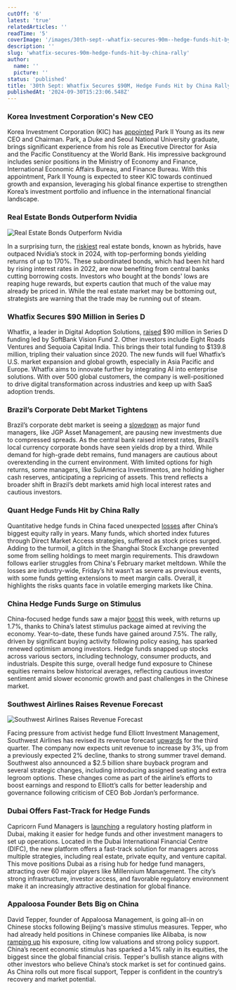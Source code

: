 ```yaml
---
cutOff: '6'
latest: 'true'
relatedArticles: ''
readTime: '5'
coverImage: '/images/30th-sept--whatfix-secures-90m--hedge-funds-hit-by-china-rally-a-Q0OT.webp'
description: ''
slug: 'whatfix-secures-90m-hedge-funds-hit-by-china-rally'
author:
  name: ''
  picture: ''
status: 'published'
title: '30th Sept: Whatfix Secures $90M, Hedge Funds Hit by China Rally'
publishedAt: '2024-09-30T15:23:06.548Z'
---
```


### Korea Investment Corporation's New CEO

Korea Investment Corporation (KIC) has [appointed](https://www.swfinstitute.org/news/104325/kic-appoints-ceo) Park II Young as its new CEO and Chairman. Park, a Duke and Seoul National University graduate, brings significant experience from his role as Executive Director for Asia and the Pacific Constituency at the World Bank. His impressive background includes senior positions in the Ministry of Economy and Finance, International Economic Affairs Bureau, and Finance Bureau. With this appointment, Park II Young is expected to steer KIC towards continued growth and expansion, leveraging his global finance expertise to strengthen Korea’s investment portfolio and influence in the international financial landscape.

### Real Estate Bonds Outperform Nvidia

![Real Estate Bonds Outperform Nvidia](/images/30th-sept--whatfix-secures-90m--hedge-funds-hit-by-china-rally-a-EyMD.webp)

In a surprising turn, the [riskiest](https://www.bnnbloomberg.ca/investing/2024/09/28/riskiest-real-estate-bonds-are-beating-nvidias-returns/) real estate bonds, known as hybrids, have outpaced Nvidia’s stock in 2024, with top-performing bonds yielding returns of up to 170%. These subordinated bonds, which had been hit hard by rising interest rates in 2022, are now benefiting from central banks cutting borrowing costs. Investors who bought at the bonds' lows are reaping huge rewards, but experts caution that much of the value may already be priced in. While the real estate market may be bottoming out, strategists are warning that the trade may be running out of steam.

### Whatfix Secures $90 Million in Series D

Whatfix, a leader in Digital Adoption Solutions, [raised](https://whatfix.com/newsroom/press-releases/whatfix-closes-90-million-series-d-backed-by-softbank-vision-fund-2/) $90 million in Series D funding led by SoftBank Vision Fund 2. Other investors include Eight Roads Ventures and Sequoia Capital India. This brings their total funding to $139.8 million, tripling their valuation since 2020. The new funds will fuel Whatfix’s U.S. market expansion and global growth, especially in Asia Pacific and Europe. Whatfix aims to innovate further by integrating AI into enterprise solutions. With over 500 global customers, the company is well-positioned to drive digital transformation across industries and keep up with SaaS adoption trends.

### Brazil’s Corporate Debt Market Tightens

Brazil’s corporate debt market is seeing a [slowdown](https://www.bnnbloomberg.ca/investing/2024/09/27/debt-funds-refuse-new-investors-as-returns-tighten-in-brazil/) as major fund managers, like JGP Asset Management, are pausing new investments due to compressed spreads. As the central bank raised interest rates, Brazil’s local currency corporate bonds have seen yields drop by a third. While demand for high-grade debt remains, fund managers are cautious about overextending in the current environment. With limited options for high returns, some managers, like SulAmerica Investimentos, are holding higher cash reserves, anticipating a repricing of assets. This trend reflects a broader shift in Brazil’s debt markets amid high local interest rates and cautious investors.

### Quant Hedge Funds Hit by China Rally

Quantitative hedge funds in China faced unexpected [losses](https://www.bnnbloomberg.ca/business/international/2024/09/27/quant-hedge-funds-trapped-in-short-squeeze-after-china-glitch/) after China’s biggest equity rally in years. Many funds, which shorted index futures through Direct Market Access strategies, suffered as stock prices surged. Adding to the turmoil, a glitch in the Shanghai Stock Exchange prevented some from selling holdings to meet margin requirements. This drawdown follows earlier struggles from China's February market meltdown. While the losses are industry-wide, Friday’s hit wasn’t as severe as previous events, with some funds getting extensions to meet margin calls. Overall, it highlights the risks quants face in volatile emerging markets like China.

### China Hedge Funds Surge on Stimulus

China-focused hedge funds saw a major [boost](https://www.hedgeweek.com/china-focused-hedge-fund-gains-boosted-by-stimulus-measures/) this week, with returns up 1.7%, thanks to China’s latest stimulus package aimed at reviving the economy. Year-to-date, these funds have gained around 7.5%. The rally, driven by significant buying activity following policy easing, has sparked renewed optimism among investors. Hedge funds snapped up stocks across various sectors, including technology, consumer products, and industrials. Despite this surge, overall hedge fund exposure to Chinese equities remains below historical averages, reflecting cautious investor sentiment amid slower economic growth and past challenges in the Chinese market.

### Southwest Airlines Raises Revenue Forecast

![Southwest Airlines Raises Revenue Forecast](/images/30th-sept--whatfix-secures-90m--hedge-funds-hit-by-china-rally-b-A5ND.webp)

Facing pressure from activist hedge fund Elliott Investment Management, Southwest Airlines has revised its revenue forecast [upwards](https://www.hedgeweek.com/elliott-pressure-prompts-southwest-to-up-revenue-outlook-and-announce-strategic-changes/#:~:text=Southwest%20Airlines%20has%20revised%20its,by%20the%20New%20York%20Post.) for the third quarter. The company now expects unit revenue to increase by 3%, up from a previously expected 2% decline, thanks to strong summer travel demand. Southwest also announced a $2.5 billion share buyback program and several strategic changes, including introducing assigned seating and extra legroom options. These changes come as part of the airline’s efforts to boost earnings and respond to Elliott’s calls for better leadership and governance following criticism of CEO Bob Jordan’s performance.

### Dubai Offers Fast-Track for Hedge Funds

Capricorn Fund Managers is [launching](https://www.hedgeweek.com/capricorn-offers-dubai-regulatory-fast-track-for-hedge-fund-managers/) a regulatory hosting platform in Dubai, making it easier for hedge funds and other investment managers to set up operations. Located in the Dubai International Financial Centre (DIFC), the new platform offers a fast-track solution for managers across multiple strategies, including real estate, private equity, and venture capital. This move positions Dubai as a rising hub for hedge fund managers, attracting over 60 major players like Millennium Management. The city’s strong infrastructure, investor access, and favorable regulatory environment make it an increasingly attractive destination for global finance.

### Appaloosa Founder Bets Big on China

David Tepper, founder of Appaloosa Management, is going all-in on Chinese stocks following Beijing's massive stimulus measures. Tepper, who had already held positions in Chinese companies like Alibaba, is now [ramping up](https://www.hedgeweek.com/appaloosa-founder-buying-everything-chinese/#:~:text=Appaloosa%20Management%20founder%20David%20Tepper,a%20report%20by%20Investing.com.) his exposure, citing low valuations and strong policy support. China’s recent economic stimulus has sparked a 14% rally in its equities, the biggest since the global financial crisis. Tepper's bullish stance aligns with other investors who believe China’s stock market is set for continued gains. As China rolls out more fiscal support, Tepper is confident in the country’s recovery and market potential.